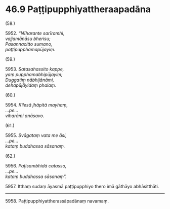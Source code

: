 # 46.9 Paṭṭipupphiyattheraapadāna

(58.)

5952\. _“Nīharante sarīramhi,_  
_vajjamānāsu bherisu;_  
_Pasannacitto sumano,_  
_paṭṭipupphamapūjayiṃ._  

(59.)

5953\. _Satasahassito kappe,_  
_yaṃ pupphamabhipūjayiṃ;_  
_Duggatiṃ nābhijānāmi,_  
_dehapūjāyidaṃ phalaṃ._  

(60.)

5954\. _Kilesā jhāpitā mayhaṃ,_  
_…pe…_  
_viharāmi anāsavo._  

(61.)

5955\. _Svāgataṃ vata me āsi,_  
_…pe…_  
_kataṃ buddhassa sāsanaṃ._  

(62.)

5956\. _Paṭisambhidā catasso,_  
_…pe…_  
_kataṃ buddhassa sāsanaṃ”._  

5957\. Itthaṃ sudaṃ āyasmā paṭṭipupphiyo thero imā gāthāyo abhāsitthāti.

---

5958\. Paṭṭipupphiyattherassāpadānaṃ navamaṃ.
